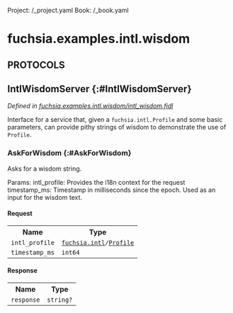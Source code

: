 Project: /_project.yaml
Book: /_book.yaml

# fuchsia.examples.intl.wisdom


## **PROTOCOLS**

## IntlWisdomServer {:#IntlWisdomServer}
*Defined in [fuchsia.examples.intl.wisdom/intl_wisdom.fidl](https://fuchsia.googlesource.com/fuchsia/+/master/garnet/examples/intl/wisdom/fidl/intl_wisdom.fidl#12)*

 Interface for a service that, given a `fuchsia.intl.Profile` and some basic parameters, can
 provide pithy strings of wisdom to demonstrate the use of `Profile`.

### AskForWisdom {:#AskForWisdom}

 Asks for a wisdom string.

 Params:
   intl_profile: Provides the i18n context for the request
   timestamp_ms: Timestamp in milliseconds since the epoch. Used as an input for the wisdom
   text.

#### Request
<table>
    <tr><th>Name</th><th>Type</th></tr>
    <tr>
            <td><code>intl_profile</code></td>
            <td>
                <code><a class='link' href='../fuchsia.intl/index.html'>fuchsia.intl</a>/<a class='link' href='../fuchsia.intl/index.html#Profile'>Profile</a></code>
            </td>
        </tr><tr>
            <td><code>timestamp_ms</code></td>
            <td>
                <code>int64</code>
            </td>
        </tr></table>


#### Response
<table>
    <tr><th>Name</th><th>Type</th></tr>
    <tr>
            <td><code>response</code></td>
            <td>
                <code>string?</code>
            </td>
        </tr></table>















